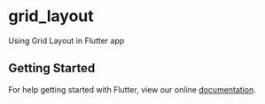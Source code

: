 # grid_layout

Using Grid Layout in Flutter app

## Getting Started

For help getting started with Flutter, view our online
[documentation](http://flutter.io/).
